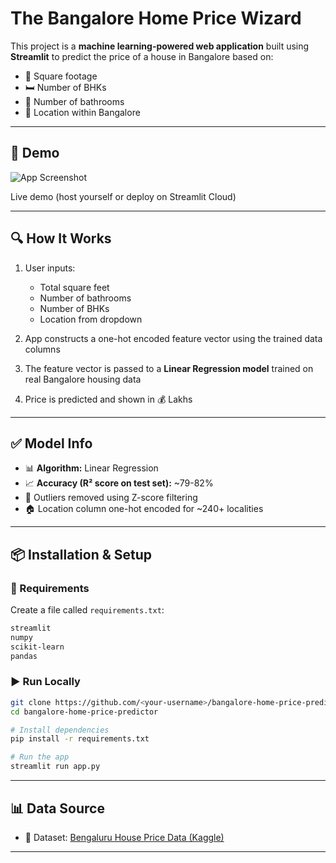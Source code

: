 # The Bangalore Home Price Wizard

This project is a **machine learning-powered web application** built using **Streamlit** to predict the price of a house in Bangalore based on:
- 📏 Square footage
- 🛏 Number of BHKs
- 🚿 Number of bathrooms
- 📍 Location within Bangalore

---

## 🚀 Demo

![App Screenshot](https://github.com/rituparna25/The-Bangalore-Home-Price-Wizard/blob/main/Screenshot%202025-07-01%20172532.png?raw=true)

Live demo (host yourself or deploy on Streamlit Cloud)

---

## 🔍 How It Works

1. User inputs:
   - Total square feet
   - Number of bathrooms
   - Number of BHKs
   - Location from dropdown

2. App constructs a one-hot encoded feature vector using the trained data columns

3. The feature vector is passed to a **Linear Regression model** trained on real Bangalore housing data

4. Price is predicted and shown in 💰 Lakhs

---

## ✅ Model Info

- 📊 **Algorithm:** Linear Regression
- 📈 **Accuracy (R² score on test set):** ~79-82%
- 🧹 Outliers removed using Z-score filtering
- 🏠 Location column one-hot encoded for ~240+ localities

---

## 📦 Installation & Setup

### 🔧 Requirements

Create a file called `requirements.txt`:

```txt
streamlit
numpy
scikit-learn
pandas
```

### ▶️ Run Locally

```bash
git clone https://github.com/<your-username>/bangalore-home-price-predictor.git
cd bangalore-home-price-predictor

# Install dependencies
pip install -r requirements.txt

# Run the app
streamlit run app.py
```

---

## 📊 Data Source

- 📂 Dataset: [Bengaluru House Price Data (Kaggle)](https://www.kaggle.com/datasets/amitabhajoy/bengaluru-house-price-data)

---
